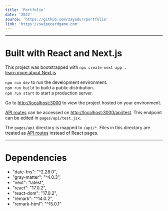 ```yaml
---
title: 'Portfolio'
date: '2022'
source: 'https://github.com/zayadur/portfolio'
link: 'https://swipecardgame.com'
---
```


***

# Built with React and Next.js

This project was bootstrapped with `npx create-next-app .`\
[learn more about Next.js](https://nextjs.org/learn/foundations/about-nextjs)

`npm run dev` to run the development environment.\
`npm run build` to build a public distribution.\
`npm run start` to start a production server.

 Go to [http://localhost:3000](http://localhost:3000) to view the project hosted on your environment.

[API routes](https://nextjs.org/docs/api-routes/introduction) can be accessed on [http://localhost:3000/api/test](http://localhost:3000/api/test). This endpoint can be edited in `pages/api/test.jsx`.

The `pages/api` directory is mapped to `/api/*`. Files in this directory are treated as [API routes](https://nextjs.org/docs/api-routes/introduction) instead of React pages.

***

# Dependencies
- "date-fns": "^2.28.0",
- "gray-matter": "^4.0.3",
- "next": "latest",
- "react": "17.0.2",
- "react-dom": "17.0.2",
- "remark": "^14.0.2",
- "remark-html": "^15.0.1"
